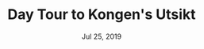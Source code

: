 ---
title: "Day Tour to Kongen's Utsikt"
date: "Jul 25, 2019"
place: "kongens_utsikt"
intro: "An hour away from Oslo is an underrated place, hidden away from the flock of tourists. I have been living in Oslo for fours years and I have recently known that this breathtaking viewpoint exists in the humble municipality of Hønefoss."
type: blog_item
---